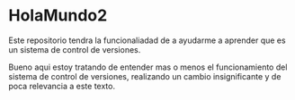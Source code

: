 # HolaMundo2
Este repositorio tendra la funcionaliadad de a ayudarme a aprender que es un sistema de control de versiones. 

Bueno aqui estoy tratando de entender mas o menos el funcionamiento del sistema de control de versiones, realizando un cambio insignificante y de poca relevancia a este texto.
